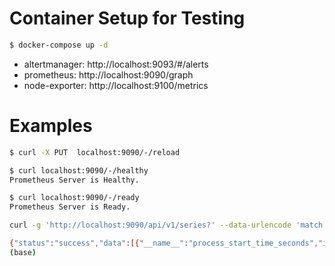 # Container Setup for Testing

```bash
$ docker-compose up -d
```

- altertmanager: http://localhost:9093/#/alerts
- prometheus: http://localhost:9090/graph
- node-exporter: http://localhost:9100/metrics

# Examples

```bash
$ curl -X PUT  localhost:9090/-/reload
```

```bash
$ curl localhost:9090/-/healthy
Prometheus Server is Healthy.
```

```bash
$ curl localhost:9090/-/ready
Prometheus Server is Ready.
```

```bash
curl -g 'http://localhost:9090/api/v1/series?' --data-urlencode 'match[]=up' --data-urlencode 'match[]=process_start_time_seconds{job="prometheus"}'

{"status":"success","data":[{"__name__":"process_start_time_seconds","instance":"localhost:9090","job":"prometheus"},{"__name__":"up","instance":"localhost:9090","job":"prometheus"},{"__name__":"up","instance":"node-exporter:9100","job":"node-exporter"}]}
(base)
```

